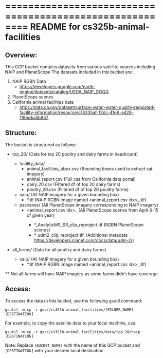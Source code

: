 ========================================================
README for cs325b-animal-facilities
========================================================

Overview:
---------
This GCP bucket contains datasets from various satellite sources including NAIP and PlanetScope
The datasets included in this bucket are:

1. NAIP RGBN Data
   - https://developers.google.com/earth-engine/datasets/catalog/USDA_NAIP_DOQQ
2. PlanetScope scenes
3. California animal facilities data
   - https://data.ca.gov/dataset/surface-water-water-quality-regulated-facility-information/resource/c16335af-f2dc-41e6-a429-f19edba5b957

Structure:
----------
The bucket is structured as follows:

- top_20/				(Data for top 20 poultry and dairy farms in headcount)
    - facility_data/
       - animal_facilities_bbox.csv		(Bounding boxes used to extract sat imagery)
       - animal_report.csv				(Full css from California data portal)
       - dairy_20.csv					(Filtered df of top 20 dairy farms)
       - poultry_20.csv					(Filtered df of top 20 poultry farms)
   - naip/								(All NAIP imagery for a given bounding box)
      - *.tif							(NAIP RGBN image named <animal_report.csv idx>_<month>_<day>_<year>.tif)
   - psscenes/							(All PlanetScope imagery corresponding to NAIP imagery)
      - <animal_report.csv idx>_<year>	(All PlanetScope scenes from April 8-15 of given year)
         - *_AnalyticMS_SR_clip_reproject.tif	(RGBN PlanetScope scenes)
         - *_udm2_clip_reproject.tif.		(Additional metadata https://developers.planet.com/docs/data/udm-2/)


- all_farms/				(Data for all poultry and dairy farms)
   - naip/					(All NAIP imagery for a given bounding box)
      - *.tif				(NAIP RGBN image named <animal_report.csv idx>_<month>_<day>_<year>.tif)

** Not all farms will have NAIP imagery as some farms didn't have coverage

Access:
-------
To access the data in this bucket, use the following gsutil command:

    gsutil -m cp -r gs://cs325b-animal_facilities/[FOLDER_NAME] [DESTINATION]

For example, to copy the satellite data to your local machine, use:

    gsutil -m cp -r gs://cs325b-animal_facilities/data/top_20/naip [DESTINATION]

Note: Replace `[BUCKET_NAME]` with the name of this GCP bucket and `[DESTINATION]` with your desired local destination.